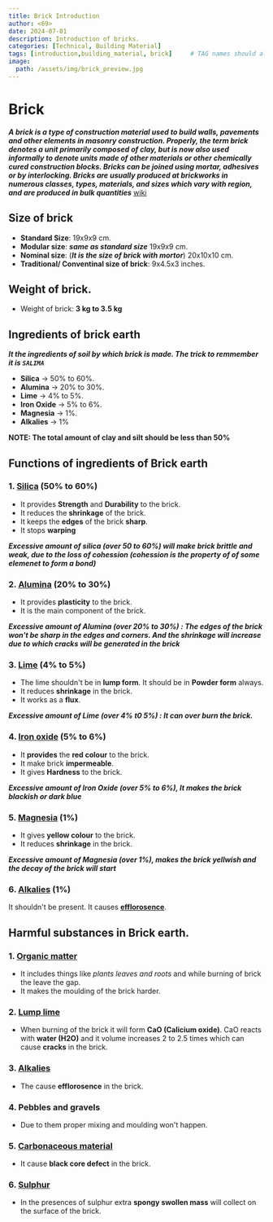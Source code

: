 ```yaml
---
title: Brick Introduction 
author: <69>
date: 2024-07-01
description: Introduction of bricks. 
categories: [Technical, Building Material]
tags: [introduction,building_material, brick]     # TAG names should always be lowercase
image:
  path: /assets/img/brick_preview.jpg
---
```


# Brick

***A brick is a type of construction material used to build walls, pavements and other elements in masonry construction. Properly, the term brick denotes a unit primarily composed of clay, but is now also used informally to denote units made of other materials or other chemically cured construction blocks. Bricks can be joined using mortar, adhesives or by interlocking. Bricks are usually produced at brickworks in numerous classes, types, materials, and sizes which vary with region, and are produced in bulk quantities*** [wiki](https://www.wikiwand.com/en/Brick)


## Size of brick 
* **Standard Size**: 19x9x9 cm.
* **Modular size**: ***same as standard size*** 19x9x9 cm.
* **Nominal size**: (***It is the size of brick with mortor***) 20x10x10 cm.
* **Traditional/ Conventinal size of brick**: 9x4.5x3 inches.

## Weight of brick. 
* Weight of brick: **3 kg to 3.5 kg**

## Ingredients of brick earth 
***It the ingredients of soil by which brick is made. The trick to remmember it is `SALIMA`***
* **Silica** -> 50% to 60%.
* **Alumina** -> 20% to 30%.
* **Lime** -> 4% to 5%.
* **Iron Oxide** -> 5% to 6%.
* **Magnesia** -> 1%.
* **Alkalies** -> 1%

**NOTE: The total amount of clay and silt should be less than 50%**

## Functions of ingredients of Brick earth 

### 1. [Silica](https://www.wikiwand.com/en/Silicon_dioxide) (50% to 60%)

  * It provides **Strength** and **Durability** to the brick.
  * It reduces the **shrinkage** of the brick. 
  * It keeps the **edges** of the brick **sharp**.
  * It stops **warping**

  ***Excessive amount of silica _(over 50 to 60%)_ will make brick brittle and weak, due to the loss of cohession (cohession is the property of of some elemenet to form a bond)***

### 2. [Alumina](https://www.wikiwand.com/en/Aluminium_oxide) (20% to 30%) 

  * It provides **plasticity** to the brick.
  * It is the main component of the brick. 

  ***Excessive amount of Alumina _(over 20% to 30%)_ : The edges of the brick won't be sharp in the edges and corners. And the shrinkage will increase due to which cracks will be generated in the brick***

### 3. [Lime](https://www.wikiwand.com/en/lime_(material)) (4% to 5%)

  * The lime shouldn't be in **lump form**. It should be in **Powder form** always.
  * It reduces **shrinkage** in the brick.
  * It works as a **flux**.

  ***Excessive amount of Lime _(over 4% t0 5%)_ : It can over burn the brick.***

### 4. [Iron oxide](https://www.wikiwand.com/en/Iron_oxide) (5% to 6%)

  * It **provides** the **red colour** to the brick.
  * It make brick **impermeable**.
  * It gives **Hardness** to the brick.

  ***Excessive amount of Iron Oxide _(over 5% to 6%)_, It makes the brick blackish or dark blue***

### 5. [Magnesia](https://www.wikiwand.com/en/Magnesium_oxide) (1%)

  * It gives **yellow colour** to the brick.
  * It reduces **shrinkage** in the brick.

  ***Excessive amount of Magnesia _(over 1%)_, makes the brick yellwish and the decay of the brick will start***

### 6. [Alkalies](https://www.wikiwand.com/en/Alkali) (1%)
  It shouldn't be present. It causes **[efflorosence](https://www.wikiwand.com/en/Efflorescence)**.


## Harmful substances in Brick earth. 
### 1. [Organic matter](https://www.wikiwand.com/en/Organic_matter)
  * It includes things like _plants leaves and roots_ and while burning of brick the leave the gap.
  * It makes the moulding of the brick harder. 

### 2. [Lump lime](https://search.brave.com/search?q=lump+lime&source=desktop&summary=1&summary_og=046128ca81c523ada233ce)
 * When burning of the brick it will form **CaO (Calicium oxide)**. CaO reacts with **water (H2O)** and it volume increases 2 to 2.5 times which can cause **cracks** in the brick. 

### 3. [Alkalies](https://www.wikiwand.com/en/Alkali)
 * The cause **efflorosence** in the brick.

### 4. Pebbles and gravels
 * Due to them proper mixing and moulding won't happen.

### 5. [Carbonaceous material](https://search.brave.com/search?q=carboneceous+material&source=web&summary=1&summary_og=696c047b5a5ba2ad2a2a95)
  * It cause **black core defect** in the brick.

### 6. [Sulphur](https://www.wikiwand.com/en/Sulfur)
  * In the presences of sulphur extra **spongy swollen mass** will collect on the surface of the brick. 

